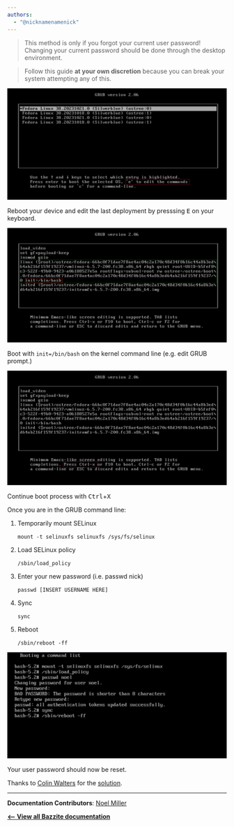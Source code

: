 ```yaml
---
authors:
  - "@nicknamenamenick"
---
```


<!-- ANCHOR: METADATA -->
<!--{"url_discourse": "https://universal-blue.discourse.group/docs?topic=161", "fetched_at": "2024-09-03 16:43:11.636024+00:00"}-->
<!-- ANCHOR_END: METADATA -->

> This method is only if you forgot your current user password! Changing your current password should be done through the desktop environment.

> Follow this guide **at your own discretion** because you can break your system attempting any of this.

![Edit the command for the latest boot entry|690x351](../img/Edit_the_command_for_the_latest_boot_entry.png)

Reboot your device and edit the last deployment by presssing <kbd>E</kbd> on your keyboard.

![Boot with init=/bin/bash|689x359](../img/Boot_with_init_bin_bash.jpeg)

Boot with `init=/bin/bash` on the kernel command line (e.g. edit GRUB prompt.)

![Reboot|689x359](../img/Reset_Password_Reboot.jpeg)

Continue boot process with <kbd>Ctrl</kbd>+<kbd>X</kbd>

Once you are in the GRUB command line:

1. Temporarily mount SELinux

    ```
    mount -t selinuxfs selinuxfs /sys/fs/selinux
    ```

2.  Load SELinux policy

    ```
    /sbin/load_policy
    ```

3. Enter your new password (i.e. passwd nick)

    ```
    passwd [INSERT USERNAME HERE]
    ```

4. Sync

    ```command
    sync
    ```

5. Reboot

    ```
    /sbin/reboot -ff
    ```

![Commands|690x334](../img/Reset_Password_Commands.png)

Your user password should now be reset.

Thanks to [Colin Walters](https://github.com/cgwalters) for the [solution](https://github.com/ublue-os/main/issues/469#issuecomment-1885264886).

<hr>

**Documentation Contributors**: [Noel Miller](https://github.com/noelmiller)

[**<-- View all Bazzite documentation**](https://docs.bazzite.gg)
